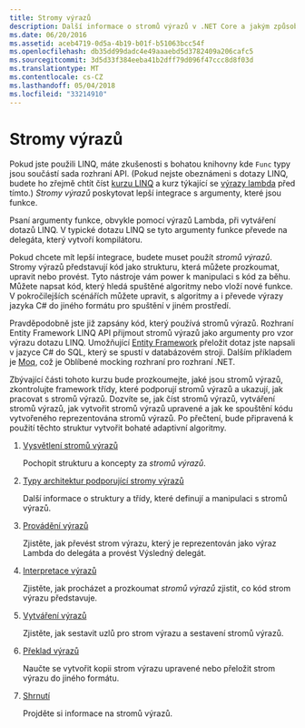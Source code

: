 ```yaml
---
title: Stromy výrazů
description: Další informace o stromů výrazů v .NET Core a jakým způsobem je použít k reprezentování kód jako struktury, které můžete prozkoumat, upravit a spustit.
ms.date: 06/20/2016
ms.assetid: aceb4719-0d5a-4b19-b01f-b51063bcc54f
ms.openlocfilehash: db35dd99dadc4e49aaaebd5d3782409a206cafc5
ms.sourcegitcommit: 3d5d33f384eeba41b2dff79d096f47ccc8d8f03d
ms.translationtype: MT
ms.contentlocale: cs-CZ
ms.lasthandoff: 05/04/2018
ms.locfileid: "33214910"
---
```

# <a name="expression-trees"></a>Stromy výrazů

Pokud jste použili LINQ, máte zkušenosti s bohatou knihovny kde `Func` typy jsou součástí sada rozhraní API. (Pokud nejste obeznámeni s dotazy LINQ, budete ho zřejmě chtít číst [kurzu LINQ](linq/index.md) a kurz týkající se [výrazy lambda](lambda-expressions.md) před tímto.) *Stromy výrazů* poskytovat lepší integrace s argumenty, které jsou funkce.

Psaní argumenty funkce, obvykle pomocí výrazů Lambda, při vytváření dotazů LINQ. V typické dotazu LINQ se tyto argumenty funkce převede na delegáta, který vytvoří kompilátoru. 

Pokud chcete mít lepší integrace, budete muset použít *stromů výrazů*.
Stromy výrazů představují kód jako strukturu, která můžete prozkoumat, upravit nebo provést. Tyto nástroje vám power k manipulaci s kód za běhu. Můžete napsat kód, který hledá spuštěné algoritmy nebo vloží nové funkce. V pokročilejších scénářích můžete upravit, s algoritmy a i převede výrazy jazyka C# do jiného formátu pro spuštění v jiném prostředí.

Pravděpodobně jste již zapsány kód, který používá stromů výrazů. Rozhraní Entity Framework LINQ API přijmout stromů výrazů jako argumenty pro vzor výrazu dotazu LINQ.
Umožňující [Entity Framework](http://docs.efproject.net/en/latest/) přeložit dotaz jste napsali v jazyce C# do SQL, který se spustí v databázovém stroji. Dalším příkladem je [Moq](https://github.com/Moq/moq), což je Oblíbené mocking rozhraní pro rozhraní .NET.

Zbývající části tohoto kurzu bude prozkoumejte, jaké jsou stromů výrazů, zkontrolujte framework třídy, které podporují stromů výrazů a ukazují, jak pracovat s stromů výrazů. Dozvíte se, jak číst stromů výrazů, vytváření stromů výrazů, jak vytvořit stromů výrazů upravené a jak ke spouštění kódu vytvořeného reprezentována stromů výrazů. Po přečtení, bude připravená k použití těchto struktur vytvořit bohaté adaptivní algoritmy.

1. [Vysvětlení stromů výrazů](expression-trees-explained.md)

    Pochopit strukturu a koncepty za *stromů výrazů*.
    
2. [Typy architektur podporující stromy výrazů](expression-classes.md)
    
    Další informace o struktury a třídy, které definují a manipulaci s stromů výrazů.
    
3. [Provádění výrazů](expression-trees-execution.md)

    Zjistěte, jak převést strom výrazu, který je reprezentován jako výraz Lambda do delegáta a provést Výsledný delegát.

4. [Interpretace výrazů](expression-trees-interpreting.md)

    Zjistěte, jak procházet a prozkoumat *stromů výrazů* zjistit, co kód strom výrazu představuje.

5. [Vytváření výrazů](expression-trees-building.md)

    Zjistěte, jak sestavit uzlů pro strom výrazu a sestavení stromů výrazů.

6. [Překlad výrazů](expression-trees-translating.md)

    Naučte se vytvořit kopii strom výrazu upravené nebo přeložit strom výrazu do jiného formátu.

7. [Shrnutí](expression-trees-summary.md)

    Projděte si informace na stromů výrazů.
    
